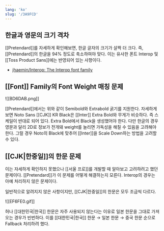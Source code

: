```yaml
---
lang: 'ko'
slug: '/3A9FCD'
---
```


## 한글과 영문의 크기 격차

[[Pretendard]]를 자세하게 확인해보면, 한글 글자의 크기가 살짝 더 크다.
즉, [[Pretendard]]의 한글을 94% 정도로 축소하여야 맞다.
이는 유사한 폰트 Interop 및 [[Toss Product Sans]]에는 반영되어 있는 사항이다.

- [jhaemin/Interop: The Interop font family](https://github.com/jhaemin/Interop)

## [[Font]] Family의 Font Weight 매칭 문제

![[BD6DAB.png]]

[[Pretendard]]에서는 위와 같이 Semibold와 Extrabold 굵기를 지원한다.
자세하게 보면 Noto Sans [[CJK]] KR Black은 [[Inter]] Extra Bold와 무게가 비슷하다.
즉 스케일이 반대로 되어 있다. Extra Bold에서 Black을 생성했어야 한다.
다만 한글의 경우 영문과 달리 2D로 정보가 전개돼 weight를 늘리면 가독성을 해칠 수 있음을 고려해야 한다.
그럴 경우 Noto의 Black에 맞추어 [[Inter]]을 Scale Down하는 방법을 고려할 수 있다.

## [[CJK|한중일]]의 한문 문제

이는 자세하게 확인하지 못했으나 [[서울 프로]]를 개발할 때 알아보고 고려하려고 했던 문제이다.
[[Pretendard]]가 이 문제를 어떻게 해결하는지 모른다.
Interop의 경우는 아예 처리하지 않은 문제이다.

일반적으로 알려지지 않은 사항이지만, [[CJK|한중일]]의 한문은 모두 조금씩 다르다.

![[EF6FE0.gif]]

허나 [[대한민국|한국]] 한문은 자주 사용되지 않는다는 이유로 일본 한문을 그대로 가져오는 경우가 빈번하다.
이를 [[대한민국|한국]] 한문 → 일본 한문 → 중국 한문 순으로 Fallback 처리하려 했다.
